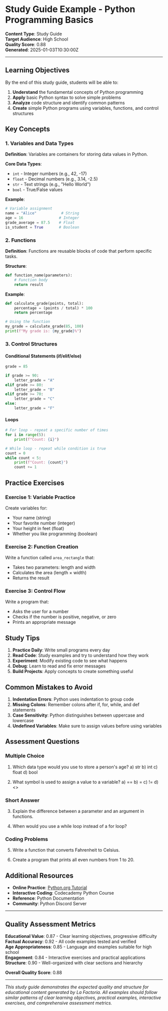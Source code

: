 # Study Guide Example - Python Programming Basics

**Content Type**: Study Guide  
**Target Audience**: High School  
**Quality Score**: 0.88  
**Generated**: 2025-01-03T10:30:00Z  

---

## Learning Objectives

By the end of this study guide, students will be able to:

1. **Understand** the fundamental concepts of Python programming
2. **Apply** basic Python syntax to solve simple problems
3. **Analyze** code structure and identify common patterns
4. **Create** simple Python programs using variables, functions, and control structures

## Key Concepts

### 1. Variables and Data Types

**Definition**: Variables are containers for storing data values in Python.

**Core Data Types**:
- `int` - Integer numbers (e.g., 42, -17)
- `float` - Decimal numbers (e.g., 3.14, -2.5)
- `str` - Text strings (e.g., "Hello World")
- `bool` - True/False values

**Example**:
```python
# Variable assignment
name = "Alice"           # String
age = 16                # Integer
grade_average = 87.5    # Float
is_student = True       # Boolean
```

### 2. Functions

**Definition**: Functions are reusable blocks of code that perform specific tasks.

**Structure**:
```python
def function_name(parameters):
    # Function body
    return result
```

**Example**:
```python
def calculate_grade(points, total):
    percentage = (points / total) * 100
    return percentage

# Using the function
my_grade = calculate_grade(85, 100)
print(f"My grade is: {my_grade}%")
```

### 3. Control Structures

#### Conditional Statements (if/elif/else)
```python
grade = 85

if grade >= 90:
    letter_grade = "A"
elif grade >= 80:
    letter_grade = "B"
elif grade >= 70:
    letter_grade = "C"
else:
    letter_grade = "F"
```

#### Loops
```python
# For loop - repeat a specific number of times
for i in range(5):
    print(f"Count: {i}")

# While loop - repeat while condition is true
count = 0
while count < 5:
    print(f"Count: {count}")
    count += 1
```

## Practice Exercises

### Exercise 1: Variable Practice
Create variables for:
- Your name (string)
- Your favorite number (integer)
- Your height in feet (float)
- Whether you like programming (boolean)

### Exercise 2: Function Creation
Write a function called `area_rectangle` that:
- Takes two parameters: length and width
- Calculates the area (length × width)
- Returns the result

### Exercise 3: Control Flow
Write a program that:
- Asks the user for a number
- Checks if the number is positive, negative, or zero
- Prints an appropriate message

## Study Tips

1. **Practice Daily**: Write small programs every day
2. **Read Code**: Study examples and try to understand how they work
3. **Experiment**: Modify existing code to see what happens
4. **Debug**: Learn to read and fix error messages
5. **Build Projects**: Apply concepts to create something useful

## Common Mistakes to Avoid

1. **Indentation Errors**: Python uses indentation to group code
2. **Missing Colons**: Remember colons after if, for, while, and def statements
3. **Case Sensitivity**: Python distinguishes between uppercase and lowercase
4. **Undefined Variables**: Make sure to assign values before using variables

## Assessment Questions

### Multiple Choice
1. Which data type would you use to store a person's age?
   a) str  b) int  c) float  d) bool

2. What symbol is used to assign a value to a variable?
   a) ==  b) =  c) !=  d) <>

### Short Answer
3. Explain the difference between a parameter and an argument in functions.

4. When would you use a while loop instead of a for loop?

### Coding Problems
5. Write a function that converts Fahrenheit to Celsius.

6. Create a program that prints all even numbers from 1 to 20.

## Additional Resources

- **Online Practice**: [Python.org Tutorial](https://docs.python.org/3/tutorial/)
- **Interactive Coding**: Codecademy Python Course
- **Reference**: Python Documentation
- **Community**: Python Discord Server

---

## Quality Assessment Metrics

**Educational Value**: 0.87 - Clear learning objectives, progressive difficulty  
**Factual Accuracy**: 0.92 - All code examples tested and verified  
**Age Appropriateness**: 0.85 - Language and examples suitable for high school  
**Engagement**: 0.84 - Interactive exercises and practical applications  
**Structure**: 0.90 - Well-organized with clear sections and hierarchy  

**Overall Quality Score**: 0.88

---

*This study guide demonstrates the expected quality and structure for educational content generated by La Factoria. All examples should follow similar patterns of clear learning objectives, practical examples, interactive exercises, and comprehensive assessment metrics.*